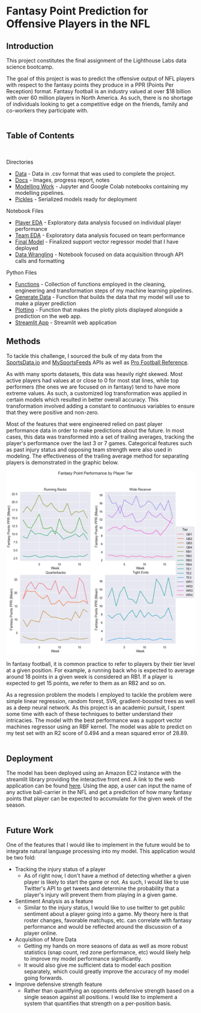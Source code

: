 # Fantasy Point Prediction for Offensive Players in the NFL

## Introduction
This project constitutes the final assignment of the Lighthouse Labs data science bootcamp.

The goal of this project is was to predict the offensive output of NFL players with respect to the fantasy points they produce in a PPR (Points Per Reception) format.  Fantasy football is an industry valued at over $18 billion with over 60 million players in North America.  As such, there is no shortage of individuals looking to get a competitive edge on the friends, family and co-workers they participate with.
<br><br>

## Table of Contents
<br>

Directories
* [Data](https://github.com/bernpb/LHL_Final_Project/tree/master/Data) - Data in .csv format that was used to complete the project.
* [Docs](https://github.com/bernpb/LHL_Final_Project/tree/master/Docs) - Images, progress report, notes
* [Modelling Work](https://github.com/bernpb/LHL_Final_Project/tree/master/Modeling%20Work) - Jupyter and Google Colab notebooks containing my modelling pipelines.
* [Pickles](https://github.com/bernpb/LHL_Final_Project/tree/master/Pickles) - Serialized models ready for deployment

Notebook Files

* [Player EDA](https://github.com/bernpb/LHL_Final_Project/blob/master/EDA.ipynb) - Exploratory data analysis focused on individual player performance
* [Team EDA](https://github.com/bernpb/LHL_Final_Project/blob/master/Team_Performance_EDA.ipynb) - Exploratory data analysis focused on team performance
* [Final Model](https://github.com/bernpb/LHL_Final_Project/blob/master/SVR_Final.ipynb) - Finalized support vector regressor model that I have deployed
* [Data Wrangling](https://github.com/bernpb/LHL_Final_Project/blob/master/Data_wrangling.ipynb) - Notebook focused on data acquisition through API calls and formatting

Python Files

* [Functions](https://github.com/bernpb/LHL_Final_Project/blob/master/Project_Functions.py) - Collection of functions employed in the cleaning, engineering and transformation steps of my machine learning pipelines.
* [Generate Data](https://github.com/bernpb/LHL_Final_Project/blob/master/Generate_Data.py) - Function that builds the data that my model will use to make a player prediction
* [Plotting](https://github.com/bernpb/LHL_Final_Project/blob/master/Make_Plots.py) - Function that makes the plotly plots displayed alongside a prediction on the web app.
* [Streamlit App](https://github.com/bernpb/LHL_Final_Project/blob/master/Deploy.py) - Streamlit web application

## Methods
To tackle this challenge, I sourced the bulk of my data from the [SportsData.io](https://sportsdata.io) and [MySportsFeeds](https://www.mysportsfeeds.com/) APIs as well as [Pro Football Reference](https://www.pro-football-reference.com/).  

As with many sports datasets, this data was heavily right skewed.  Most active players had values at or close to 0 for most stat lines, while top performers (the ones we are focused on in fantasy)
tend to have more extreme values.  As such, a customized log transformation was applied in certain models which resulted in better overall accuracy.  This transformation involved adding a constant to continuous variables to ensure that they were positive and non-zero.  

Most of the features that were engineered relied on past player performance data in order to make predictions about the future.  In most cases, this data was transformed into a set of trailing averages, tracking the player's performance over the last 3 or 7 games. Categorical features such as past injury status and opposing team strength were also used in modeling. The effectiveness of the trailing average method for separating players is demonstrated in the graphic below.

![](Docs/Tiers.png 'Fantasy Performace by Player Tier')

In fantasy football, it is common practice to refer to players by their tier level at a given position.  For example, a running back who is expected to average around 18 points in a given week is considered an RB1.  If a player is expected to get 15 points, we refer to them as an RB2 and so on. 

As a regression problem the models I employed to tackle the problem were simple linear regression, random forest, SVR, gradient-boosted trees as well as a deep neural network.  As this project is an academic pursuit, I spent some time with each of these techniques to better understand their intricacies.  The model with the best performance was a support vector machines regressor using an RBF kernel. The model was able to predict on my test set with an R2 score of 0.494 and a mean squared error of 28.89.
<br><br>
## Deployment
The model has been deployed using an Amazon EC2 instance with the streamlit library providing the interactive front end.  A link to the web application can be found [here](http://13.58.187.7:8501/).  Using the app, a user can input the name of any active ball-carrier in the NFL and get a prediction of how many fantasy points that player can be expected to accumulate for the given week of the season. 
<br><br>
## Future Work
One of the features that I would like to implement in the future would be to integrate natural language processing into my model.  This application would be two fold:

* Tracking the injury status of a player
    * As of right now, I don't have a method of detecting whether a given player is likely to start the game or not.  As such, I would like to use Twitter's API to get tweets and determine the probability that a player's injury will prevent them from playing in a given game.  
* Sentiment Analysis as a feature
    * Similar to the injury status, I would like to use twitter to get public sentiment about a player going into a game.  My theory here is that roster changes, favorable matchups, etc. can correlate with fantasy performance and would be reflected around the discussion of a player online.
* Acquisition of More Data
    * Getting my hands on more seasons of data as well as more robust statistics (snap count, red zone performance, etc) would likely help to improve my model performance significantly.
    * It would also give me sufficient data to model each position separately, which could greatly improve the accuracy of my model going forwards.  
* Improve defensive strength feature
    * Rather than quanitfying an opponents defensive strength based on a single season against all positions.  I would like to implement a system that quantifies that strength on a per-position basis.
